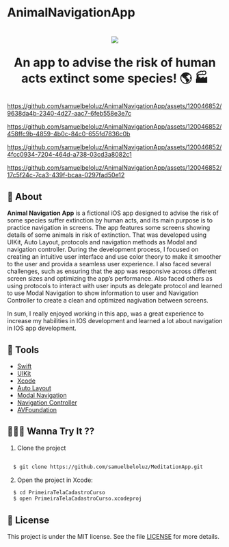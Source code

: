 # AnimalNavigationApp


<h1 align="center">
    <img src="https://ik.imagekit.io/SamuelBelo/753b5d769360fbe911ec110e59716dd9-sticker.png?updatedAt=1697757905569"/>
<p>An app to advise the risk of human acts extinct some species! 🌎 🏭</p>
</h1>



https://github.com/samuelbeloluz/AnimalNavigationApp/assets/120046852/9638da4b-2340-4d27-aac7-6feb558e3e7c



https://github.com/samuelbeloluz/AnimalNavigationApp/assets/120046852/458ffc9b-4859-4b0c-84c0-655fd7836c0b



https://github.com/samuelbeloluz/AnimalNavigationApp/assets/120046852/4fcc0934-7204-464d-a738-03cd3a8082c1



https://github.com/samuelbeloluz/AnimalNavigationApp/assets/120046852/17c5f24c-7ca3-439f-bcaa-0297fad50e12



## 📕 About

**Animal Navigation App** is a fictional iOS app designed to advise the risk of some species suffer extinction by human acts, and its main purpose is to practice navigation in screens. The app features some screens showing details of some animals in risk of extinction. That was developed using UIKit, Auto Layout, protocols and navigation methods as Modal and navigation controller. During the development process, I focused on creating an intuitive user interface and use color theory to make it smoother to the user and provida a seamless user experience. I also faced several challenges, such as ensuring that the app was responsive across different screen sizes and optimizing the app’s performance. Also faced others as using protocols to interact with user inputs as delegate protocol and learned to use Modal Navigation to show information to user and Navigation Controller to create a clean and optimized nagivation between screens.

 In sum, I really enjoyed working in this app, was a great experience to increase my habilities in IOS development and learned a lot about navigation in IOS app development.

## 🔨 Tools

- [Swift](https://www.swift.org/documentation/)
- [UIKit](https://developer.apple.com/documentation/uikit)
- [Xcode](https://developer.apple.com/documentation/xcode)
- [Auto Layout](https://developer.apple.com/library/archive/documentation/UserExperience/Conceptual/AutolayoutPG/index.html)
- [Modal Navigation](https://getuikit.com/docs/modal)
- [Navigation Controller](https://developer.apple.com/documentation/uikit/uinavigationcontroller)
- [AVFoundation](https://developer.apple.com/documentation/avfoundation/)

## 🧑🏻‍💻 Wanna Try It ??

01. Clone the project
```bash
  
  $ git clone https://github.com/samuelbeloluz/MeditationApp.git
````

02. Open the project in Xcode:
```bash
  $ cd PrimeiraTelaCadastroCurso
  $ open PrimeiraTelaCadastroCurso.xcodeproj
````

## 📝 License

This project is under the MIT license. See the file [LICENSE](https://opensource.org/license/mit/) for more details.
